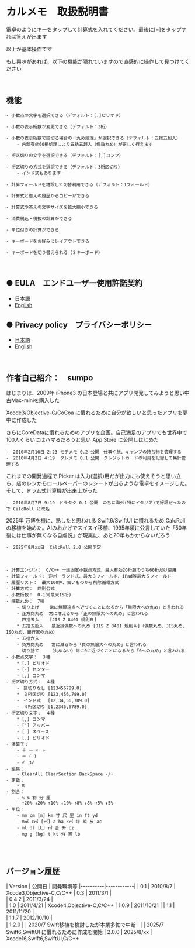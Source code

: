 # カルメモ　取扱説明書

電卓のようにキーをタップして計算式を入れてください。最後に[=]をタップすれば答えが出ます

以上が基本操作です

もし興味があれば、以下の機能が隠れていますので直感的に操作して見つけてください

<br>

## 機能

    - 小数点の文字を選択できる（デフォルト：[.]ピリオド）

    - 小数の表示桁数が変更できる（デフォルト：3桁）
        
    - 小数の表示桁数で区切る場合の「丸め処理」が選択できる（デフォルト：五捨五超入）
        - 内部有効60桁処理により五捨五超入（偶数丸め）が正しく行えます

    - 桁区切りの文字を選択できる（デフォルト：[,]コンマ）

    - 桁区切りの方式を選択できる（デフォルト：3桁区切り）
        - インド式もあります

    - 計算フィールドを増設して切替利用できる（デフォルト：1フィールド）
    
    - 計算式と答えの履歴からコピーができる
    
    - 計算式や答えの文字サイズを拡大縮小できる

    - 消費税込・税抜の計算ができる

    - 単位付きの計算ができる

    - キーボードをお好みにレイアウトできる

    - キーボードを切り替えられる（３キーボード）
    
<br>

## ● EULA　エンドユーザー使用許諾契約

- [日本語](../EULA.md)
- [English](../EULA_en.md)

## ● Privacy policy　プライバシーポリシー

- [日本語](../PrivacyPolicy.md)
- [English](../PrivacyPolicy_en.md)

<br>

## 作者自己紹介：　sumpo

はじまりは、2009年 iPhone3 の日本登場と共にアプリ開発してみようと思い中古Mac-miniを購入した

Xcode3/Objective-C/CoCoa に慣れるために自分が欲しいと思ったアプリを夢中に作成した

さらにCoreDataに慣れるためのアプリを企画。自己満足のアプリでも世界中で100人くらいにはハマるだろうと思い App Store に公開しはじめた

    -　2010年2月16日 2:23 モチメモ 0.2 公開　仕事や旅、キャンプの持ち物を管理する
    -　2010年4月2日 4:19  クレメモ 0.1 公開　クレジットカードの利用を記録して集計管理する

これまでの開発過程で Picker は入力(選択)用だが出力にも使えそうと思い立ち、店のレジからロールペーパーのレシートが出るような電卓をイメージした。そして、ドラム式計算機が出来上がった

    -　2010年8月7日 9:19　ドラタク 0.1 公開　のちに海外(特にイタリア)で好評だったので CalcRoll に改名

2025年 万博を機に、熟したと思われる Swift6/SwiftUI に慣れるため CalcRoll の移植を始めた。AIのおかげでスイスイ移植、1995年頃に公言していた「50年後には仕事が無くなる自虐説」が現実に、あと20年もかからないだろう

    -　2025年8月xx日  CalcRoll 2.0 公開予定

<br>

    - 計算エンジン：　C/C++ 十進固定小数点方式、最大有効2G桁超のうち60桁だけ使用
    - 計算フィールド： 逆ポーランド式、最大３フィールド、iPad等最大５フィールド
    - 履歴リスト：　最大100件、古いものから削除循環方式
    - 計算方式：　四則公式
    - 小数桁数：　0~10(最大15桁)
    - 端数丸め：　7種
        - 切り上げ    常に無限遠点へ近づくことになるから「無限大への丸め」と言われる
        - 正方向丸め  常に増えるから「正の無限大への丸め」と言われる
        - 四捨五入    [JIS Z 8401 規則Ｂ]
        * 五捨五超入   最近接偶数への丸め [JIS Z 8401 規則Ａ]（偶数丸め、JIS丸め、ISO丸め、銀行家の丸め）
        - 五捨六入    
        - 負方向丸め   常に減るから「負の無限大への丸め」と言われる
        - 切り捨て    （丸めない）常に0に近づくことになるから「0への丸め」と言われる
    - 小数点文字：　３種
        * [.] ピリオド
        - [·] センター
        - [,] コンマ
    - 桁区切り方式：　４種
        -　区切りなし [123456789.0]
        *　３桁区切り [123,456,789.0]
        -　インド式　 [12,34,56,789.0]
        -　４桁区切り [1,2345,6789.0]
    - 桁区切り文字：　４種
        * [,] コンマ
        - ['] アッパー
        - [ ] スペース
        - [.] ピリオド
    - 演算子：
        - ＋ ー ×　÷
        - ＝ ( )
        - √　3√
    - 編集：
        - ClearAll ClearSection BackSpace -/+
    - 定数：
        - π
    - 割合：
        - % ‰ 割 分 厘
        - ↑20% ↓20% ↑10% ↓10% ↑8% ↓8% ↑5% ↓5%
    - 単位：
        - mm cm [m] km 寸 尺 里 in ft yd
        - m㎡ c㎡ [㎡] a ha k㎡ 坪 畝 反 ac 
        - ml dl [L] ㎥ 合 升 oz
        - mg g [kg] t kt 匁 貫 lb

<br><br>

## バージョン履歴

| Version  | 公開日      | 開発環境等
|----------|------------|
| 0.1      | 2010/8/7   | Xcode3,Objective-C,C/C++ 
| 0.3      | 2011/3/1   |        
| 0.4.2    | 2011/3/24  |        
| 1.0      | 2011/4/21  | Xcode4,Objective-C,C/C++ 
| 1.0.9    | 2011/10/21 |
| 1.1      | 2011/11/20 |   
| 1.1.7    | 2012/10/10 |      
| 1.2.0    |            | 2020/7 Swift移植を検討したが本業多忙で中断
|          |            | 2025/7 Swift6,SwiftUI に慣れるために作成を開始 
| 2.0.0    | 2025/8/xx  | Xcode16,Swift6,SwiftUI,C/C++     


        
